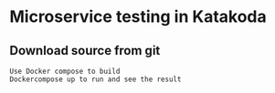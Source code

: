 # Microservice testing in Katakoda
##  Download source from git 
    Use Docker compose to build
    Dockercompose up to run and see the result

    

